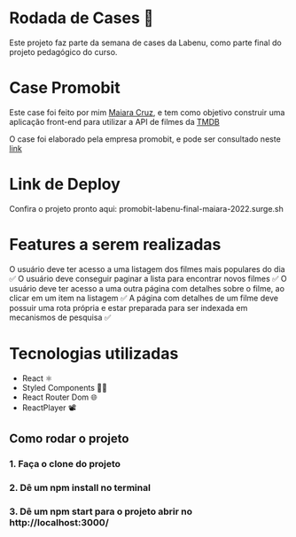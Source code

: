 # Rodada de Cases 🎡

Este projeto faz parte da semana de cases da Labenu, como parte final do projeto pedagógico do curso.

# Case Promobit

Este case foi feito por mim  [Maiara Cruz](https://br.linkedin.com/in/maiara-ferreira-19a03014b), e tem como objetivo construir uma aplicação front-end para utilizar a API de filmes da [TMDB](https://developers.themoviedb.org/3)

O case foi elaborado pela empresa promobit, e pode ser consultado neste [link](https://github.com/Promobit/front-end-challenge)

# Link de Deploy

Confira o projeto pronto aqui: promobit-labenu-final-maiara-2022.surge.sh

# Features a serem realizadas

O usuário deve ter acesso a uma listagem dos filmes mais populares do dia ✅
O usuário deve conseguir paginar a lista para encontrar novos filmes ✅
O usuário deve ter acesso a uma outra página com detalhes sobre o filme, ao clicar em um item na listagem ✅
A página com detalhes de um filme deve possuir uma rota própria e estar preparada para ser indexada em mecanismos de pesquisa ✅

# Tecnologias utilizadas

* React ⚛️
* Styled Components 💅🏼
* React Router Dom 🌐
* ReactPlayer 📽️

## Como rodar o projeto

### 1. Faça o clone do projeto
### 2. Dê um npm install no terminal
### 3. Dê um npm start para o projeto abrir no http://localhost:3000/
